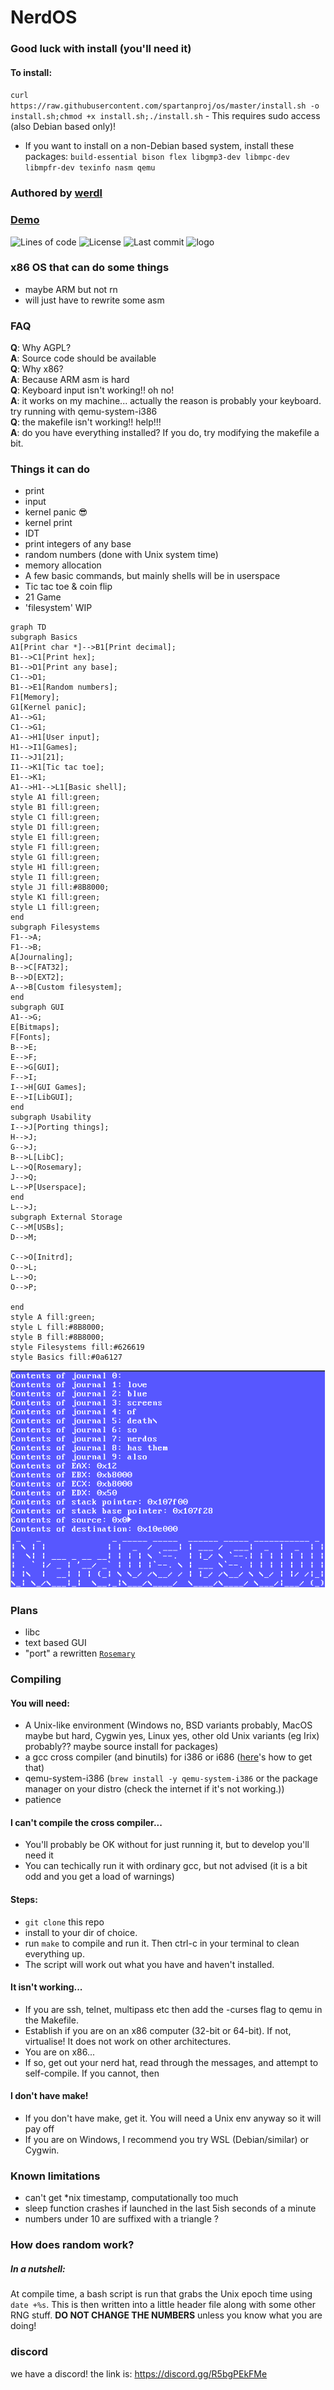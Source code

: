 # NerdOS
### Good luck with install (you'll need it)
#### To install: 
`curl https://raw.githubusercontent.com/spartanproj/os/master/install.sh -o install.sh;chmod +x install.sh;./install.sh` - This requires sudo access (also Debian based only)!
- If you want to install on a non-Debian based system, install these packages: `build-essential bison flex libgmp3-dev libmpc-dev libmpfr-dev texinfo nasm qemu`

### Authored by [werdl](https://github.com/werdl)
### [Demo](https://youtu.be/LvBdPARVhdQ)
![Lines of code](https://sloc.xyz/github/spartanproj/os) ![License](https://badgen.net/github/license/spartanproj/os?color=red) ![Last commit](https://badgen.net/github/last-commit/spartanproj/os?color=orange)
![logo](https://user-images.githubusercontent.com/116349156/230002827-37baf026-b826-40c4-85a0-2b2b54621a1b.png)
### x86 OS that can do some things
- maybe ARM but not rn 
- will just have to rewrite some asm
### FAQ
**Q**: Why AGPL?<br>
**A**: Source code should be available<br>
**Q**: Why x86?<br>
**A**: Because ARM asm is hard<br>
**Q**: Keyboard input isn't working!! oh no!<br>
**A**: it works on my machine...
   actually the reason is probably your keyboard.
try running with qemu-system-i386<br>
**Q**: the makefile isn't working!! help!!!<br>
**A**: do you have everything installed?
   If you do, try modifying the makefile a bit.<br>
### Things it can do
- print
- input
- kernel panic 😎
- kernel print
- IDT
- print integers of any base
- random numbers (done with Unix system time)
- memory allocation
- A few basic commands, but mainly shells will be in userspace
- Tic tac toe & coin flip
- 21 Game
- 'filesystem' WIP

```mermaid
graph TD
subgraph Basics
A1[Print char *]-->B1[Print decimal];
B1-->C1[Print hex];
B1-->D1[Print any base];
C1-->D1;
B1-->E1[Random numbers];
F1[Memory];
G1[Kernel panic];
A1-->G1;
C1-->G1;
A1-->H1[User input];
H1-->I1[Games];
I1-->J1[21];
I1-->K1[Tic tac toe];
E1-->K1;
A1-->H1-->L1[Basic shell];
style A1 fill:green;
style B1 fill:green;
style C1 fill:green;
style D1 fill:green;
style E1 fill:green;
style F1 fill:green;
style G1 fill:green;
style H1 fill:green;
style I1 fill:green;
style J1 fill:#8B8000;
style K1 fill:green;
style L1 fill:green;
end
subgraph Filesystems
F1-->A;
F1-->B;
A[Journaling];
B-->C[FAT32];
B-->D[EXT2];
A-->B[Custom filesystem];
end
subgraph GUI
A1-->G;
E[Bitmaps];
F[Fonts];
B-->E;
E-->F;
E-->G[GUI];
F-->I;
I-->H[GUI Games];
E-->I[LibGUI];
end
subgraph Usability
I-->J[Porting things];
H-->J;
G-->J;
B-->L[LibC];
L-->Q[Rosemary];
J-->Q;
L-->P[Userspace];
end
L-->J;
subgraph External Storage
C-->M[USBs];
D-->M;

C-->O[Initrd];
O-->L;
L-->O;
O-->P;

end
style A fill:green;
style L fill:#8B8000;
style B fill:#8B8000;
style Filesystems fill:#626619
style Basics fill:#0a6127
```
![BSOD](img/bsod.png)
### Plans
- libc
- text based GUI
- "port" a rewritten [`Rosemary`](http://github.com/werdl/rosemary)
### Compiling
#### You will need:
- A Unix-like environment (Windows no, BSD variants probably, MacOS maybe but hard, Cygwin yes, Linux yes, other old Unix variants (eg Irix) probably?? maybe source install for packages)
- a gcc cross compiler (and binutils) for i386 or i686 ([here](https://wiki.osdev.org/GCC_Cross-Compiler)'s how to get that)
- qemu-system-i386 (`brew install -y qemu-system-i386` or the package manager on your distro (check the internet if it's not working.))
- patience
#### I can't compile the cross compiler...
- You'll probably be OK without for just running it, but to develop you'll need it
- You can techically run it with ordinary gcc, but not advised (it is a bit odd and you get a load of warnings)
#### Steps:
- `git clone` this repo
- install to your dir of choice.
- run `make` to compile and run it. Then ctrl-c in your terminal to clean everything up.
- The script will work out what you have and haven't installed.
#### It isn't working...
- If you are ssh, telnet, multipass etc then add the -curses flag to qemu in the Makefile.
- Establish if you are on an x86 computer (32-bit or 64-bit). If not, virtualise! It does not work on other architectures.
- You are on x86...
- If so, get out your nerd hat, read through the messages, and attempt to self-compile. If you cannot, then 
#### I don't have make!
- If you don't have make, get it. You will need a Unix env anyway so it will pay off
- If you are on Windows, I recommend you try WSL (Debian/similar) or Cygwin.
### Known limitations
- can't get *nix timestamp, computationally too much
- sleep function crashes if launched in the last 5ish seconds of a minute
- numbers under 10 are suffixed with a triangle ?
### How does random work?
##### In a nutshell:
At compile time, a bash script is run that grabs the Unix epoch time using `date +%s`. This is then written into a little header file along with some other RNG stuff. **DO NOT CHANGE THE NUMBERS** unless you know what you are doing!

### discord
we have a discord!
the link is: https://discord.gg/R5bgPEkFMe
